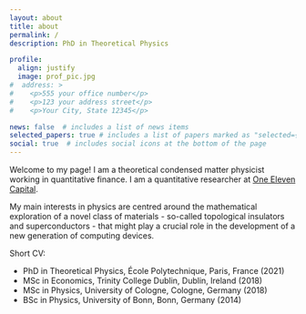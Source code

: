 ```yaml
---
layout: about
title: about
permalink: /
description: PhD in Theoretical Physics

profile:
  align: justify
  image: prof_pic.jpg
#  address: >
#    <p>555 your office number</p>
#    <p>123 your address street</p>
#    <p>Your City, State 12345</p>

news: false  # includes a list of news items
selected_papers: true # includes a list of papers marked as "selected={true}"
social: true  # includes social icons at the bottom of the page
---
```


Welcome to my page! I am a theoretical condensed matter physicist working in quantitative finance. I am a quantitative researcher at [One Eleven Capital](http://111cap.com).

My main interests in physics are centred around the mathematical exploration of a novel class of materials - so-called topological insulators and superconductors - that might play a crucial role in the development of a new generation of computing devices.

Short CV:

* PhD in Theoretical Physics, École Polytechnique, Paris, France (2021)
* MSc in Economics, Trinity College Dublin, Dublin, Ireland (2018)
* MSc in Physics, University of Cologne, Cologne, Germany (2018)
* BSc in Physics, University of Bonn, Bonn, Germany (2014)
